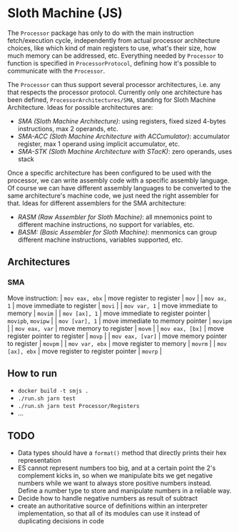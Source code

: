 # Sloth Machine (JS)

The `Processor` package has only to do with the main instruction fetch/execution cycle, independently from actual processor architecture choices, like which kind of main registers to use, what's their size, how much memory can be addressed, etc. Everything needed by `Processor` to function is specified in `ProcessorProtocol`, defining how it's possible to communicate with the `Processor`.

The `Processor` can thus support several processor architectures, i.e. any that respects the processor protocol. Currently only one architecture has been defined, `ProcessorArchitectures/SMA`, standing for Sloth Machine Architecture. Ideas for possible architectures are:
- *SMA (Sloth Machine Architecture)*: using registers, fixed sized 4-bytes instructions, max 2 operands, etc.
- *SMA-ACC (Sloth Machine Architecture with ACCumulator)*: accumulator register, max 1 operand using implicit accumulator, etc.
- *SMA-STK (Sloth Machine Architecture with STacK)*: zero operands, uses stack

Once a specific architecture has been configured to be used with the processor, we can write assembly code with a specific assembly language. Of course we can have different assembly languages to be converted to the same architecture's machine code, we just need the right assembler for that. Ideas for different assemblers for the SMA architecture:
- *RASM (Raw Assembler for Sloth Machine)*: all mnemonics point to different machine instructions, no support for variables, etc.
- *BASM: (Basic Assembler for Sloth Machine)*: menmonics can group different machine instructions, variables supported, etc.


## Architectures

### SMA

Move instruction:
| `mov eax, ebx`   | move register to register          | `mov`              |
| `mov ax, 1`      | move immediate to register         | `movi`             |
| `mov var, 1`     | move immediate to memory           | `movim`            |
| `mov [ax], 1`    | move immediate to register pointer | `movipb`, `movipw` |
| `mov [var], 1`   | move immediate to memory pointer   | `movipm`           |
| `mov eax, var`   | move memory to register            | `movm`             |
| `mov eax, [bx]`  | move register pointer to register  | `movp`             |
| `mov eax, [var]` | move memory pointer to register    | `movpm`            |
| `mov var, ebx`   | move register to memory            | `movrm`            |
| `mov [ax], ebx`  | move register to register pointer  | `movrp`            |


## How to run

- `docker build -t smjs .`
- `./run.sh jarn test`
- `./run.sh jarn test Processor/Registers`
- ...


## TODO

- Data types should have a `format()` method that directly prints their hex representation
- ES cannot represent numbers too big, and at a certain point the 2's complement kicks in, so when we manipulate bits we get negative numbers while we want to always store positive numbers instead. Define a number type to store and manipulate numbers in a reliable way.
- Decide how to handle negative numbers as result of subtract
- create an authoritative source of definitions within an interpreter implementation, so that all of its modules can use it instead of duplicating decisions in code
